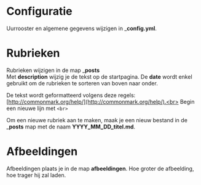 # Configuratie
Uurrooster en algemene gegevens wijzigen in ___config.yml__.

# Rubrieken
Rubrieken wijzigen in de map ___posts__ <br>
Met __description__ wijzig je de tekst op de startpagina.
De __date__ wordt enkel gebruikt om de rubrieken te sorteren van boven naar onder.

De tekst wordt geformatteerd volgens deze regels: [http://commonmark.org/help/](http://commonmark.org/help/).<br>
Begin een nieuwe lijn met `<br>` 

Om een nieuwe rubriek aan te maken, maak je een nieuw bestand in de ___posts__ map met de naam __YYYY_MM_DD_titel.md__.

# Afbeeldingen
Afbeeldingen plaats je in de map __afbeeldingen__.
Hoe groter de afbeelding, hoe trager hij zal laden.
